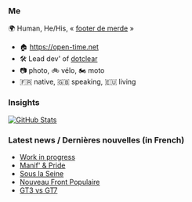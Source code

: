 ### Me

🌍 Human, He/His, « [footer de merde](https://open-time.net/post/2013/07/17/La-veritable-histoire-du-Footer-de-merde-) » 
* 🏠 https://open-time.net 
* 🛠️ Lead dev' of [dotclear](https://git.dotclear.org/dev/dotclear)
* 📷 photo, 🚲 vélo, 🏍️ moto 
* 🇫🇷 native, 🇬🇧 speaking, 🇪🇺 living

### Insights

[![GitHub Stats](https://github-readme-stats-sigma-five.vercel.app/api?username=franck-paul)](https://github.com/franck-paul)

### Latest news / Dernières nouvelles (in French)

<!-- BLOG-POST-LIST:START -->
- [Work in progress](https://open-time.net/post/2024/06/18/Work-in-progress)
- [Manif&#39; &amp; Pride](https://open-time.net/post/2024/06/17/Manif-Pride)
- [Sous la Seine](https://open-time.net/post/2024/06/16/Sous-la-Seine)
- [Nouveau Front Populaire](https://open-time.net/post/2024/06/15/Nouveau-Front-Populaire)
- [GT3 vs GT7](https://open-time.net/post/2024/06/14/GT3-vs-GT7)
<!-- BLOG-POST-LIST:END -->
